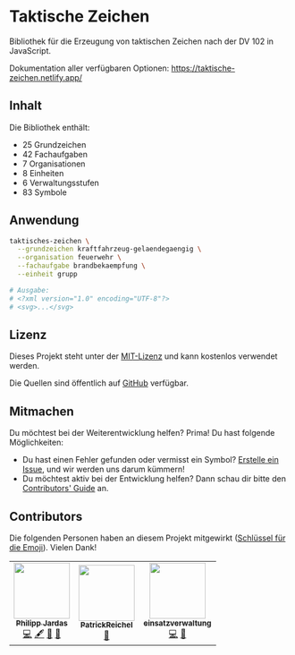 # Taktische Zeichen

Bibliothek für die Erzeugung von taktischen Zeichen nach der DV 102 in JavaScript.

Dokumentation aller verfügbaren Optionen: https://taktische-zeichen.netlify.app/

## Inhalt

Die Bibliothek enthält:

<!-- STATISTICS:START -->

- 25 Grundzeichen
- 42 Fachaufgaben
- 7 Organisationen
- 8 Einheiten
- 6 Verwaltungsstufen
- 83 Symbole

<!-- STATISTICS:END -->

## Anwendung

```bash
taktisches-zeichen \
  --grundzeichen kraftfahrzeug-gelaendegaengig \
  --organisation feuerwehr \
  --fachaufgabe brandbekaempfung \
  --einheit grupp

# Ausgabe:
# <?xml version="1.0" encoding="UTF-8"?>
# <svg>...</svg>
```

<!-- FOOTER:START -->

## Lizenz

Dieses Projekt steht unter der [MIT-Lizenz](https://opensource.org/licenses/MIT) und kann kostenlos verwendet werden.

Die Quellen sind öffentlich auf [GitHub](https://github.com/phjardas/taktische-zeichen) verfügbar.

## Mitmachen

Du möchtest bei der Weiterentwicklung helfen? Prima! Du hast folgende Möglichkeiten:

- Du hast einen Fehler gefunden oder vermisst ein Symbol? [Erstelle ein Issue](https://github.com/phjardas/taktische-zeichen/issues/new), und wir werden uns darum kümmern!
- Du möchtest aktiv bei der Entwicklung helfen? Dann schau dir bitte den [Contributors' Guide](https://github.com/phjardas/taktische-zeichen/blob/main/CONTRIBUTING.md) an.

## Contributors

Die folgenden Personen haben an diesem Projekt mitgewirkt ([Schlüssel für die Emoji](https://allcontributors.org/docs/de/emoji-key)). Vielen Dank!

<!-- ALL-CONTRIBUTORS-LIST:START - Do not remove or modify this section -->
<!-- prettier-ignore-start -->
<!-- markdownlint-disable -->
<table>
  <tr>
    <td align="center"><a href="https://jardas.de/"><img src="https://avatars.githubusercontent.com/u/1437300?v=4?s=100" width="100px;" alt=""/><br /><sub><b>Philipp Jardas</b></sub></a><br /><a href="https://github.com/phjardas/taktische-zeichen/commits?author=phjardas" title="Code">💻</a> <a href="#content-phjardas" title="Content">🖋</a> <a href="https://github.com/phjardas/taktische-zeichen/commits?author=phjardas" title="Documentation">📖</a> <a href="#projectManagement-phjardas" title="Project Management">📆</a></td>
    <td align="center"><a href="https://github.com/PatrickReichel"><img src="https://avatars.githubusercontent.com/u/59778648?v=4?s=100" width="100px;" alt=""/><br /><sub><b>PatrickReichel</b></sub></a><br /><a href="#userTesting-einsatzverwaltung" title="User Testing">📓</a></td>
    <td align="center"><a href="https://github.com/einsatzverwaltung"><img src="https://avatars.githubusercontent.com/u/59615464?v=4?s=100" width="100px;" alt=""/><br /><sub><b>einsatzverwaltung</b></sub></a><br /><a href="https://github.com/phjardas/taktische-zeichen/commits?author=einsatzverwaltung" title="Code">💻</a> <a href="#userTesting-einsatzverwaltung" title="User Testing">📓</a></td>
  </tr>
</table>

<!-- markdownlint-restore -->
<!-- prettier-ignore-end -->

<!-- ALL-CONTRIBUTORS-LIST:END -->

<!-- FOOTER:END -->

